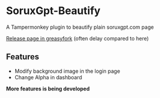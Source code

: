 # SoruxGpt-Beautify
A Tampermonkey plugin to beautify plain soruxgpt.com page

[Release page in greasyfork](https://greasyfork.org/zh-CN/scripts/490419/versions/new) (often delay compared to here)

## Features
- Modify background image in the login page
- Change Alpha in dashboard

**More features is being developed**